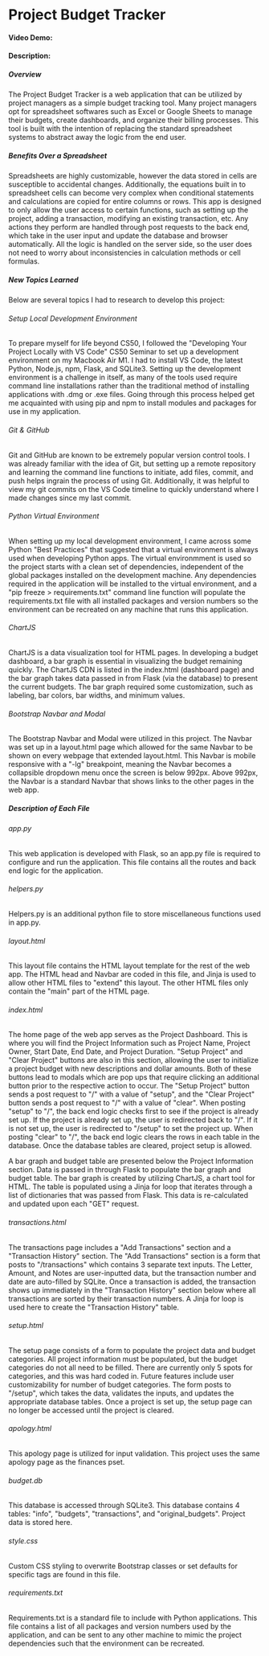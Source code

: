 # Project Budget Tracker
#### Video Demo:
#### Description:
##### Overview
The Project Budget Tracker is a web application that can be utilized by project managers as a simple budget tracking tool. Many project managers opt for spreadsheet softwares such as Excel or Google Sheets to manage their budgets, create dashboards, and organize their billing processes. This tool is built with the intention of replacing the standard spreadsheet systems to abstract away the logic from the end user. 

##### Benefits Over a Spreadsheet
Spreadsheets are highly customizable, however the data stored in cells are susceptible to accidental changes. Additionally, the equations built in to spreadsheet cells can become very complex when conditional statements and calculations are copied for entire columns or rows. This app is designed to only allow the user access to certain functions, such as setting up the project, adding a transaction, modifying an existing transaction, etc. Any actions they perform are handled through post requests to the back end, which take in the user input and update the database and browser automatically. All the logic is handled on the server side, so the user does not need to worry about inconsistencies in calculation methods or cell formulas. 

##### New Topics Learned
Below are several topics I had to research to develop this project:

###### Setup Local Development Environment
To prepare myself for life beyond CS50, I followed the "Developing Your Project Locally with VS Code" CS50 Seminar to set up a development environment on my Macbook Air M1. I had to install VS Code, the latest Python, Node.js, npm, Flask, and SQLite3. Setting up the development environment is a challenge in itself, as many of the tools used require command line installations rather than the traditional method of installing applications with .dmg or .exe files. Going through this process helped get me acquainted with using pip and npm to install modules and packages for use in my application.

###### Git & GitHub
Git and GitHub are known to be extremely popular version control tools. I was already familiar with the idea of Git, but setting up a remote repository and learning the command line functions to initiate, add files, commit, and push helps ingrain the process of using Git. Additionally, it was helpful to view my git commits on the VS Code timeline to quickly understand where I made changes since my last commit. 

###### Python Virtual Environment
When setting up my local development environment, I came across some Python "Best Practices" that suggested that a virtual environment is always used when developing Python apps. The virtual environmment is used so the project starts with a clean set of dependencies, independent of the global packages installed on the development machine. Any dependencies required in the application will be installed to the virtual environment, and a "pip freeze > requirements.txt" command line function will populate the requirements.txt file with all installed packages and version numbers so the environment can be recreated on any machine that runs this application. 

###### ChartJS
ChartJS is a data visualization tool for HTML pages. In developing a budget dashboard, a bar graph is essential in visualizing the budget remaining quickly. The ChartJS CDN is listed in the index.html (dashboard page) and the bar graph takes data passed in from Flask (via the database) to present the current budgets. The bar graph required some customization, such as labeling, bar colors, bar widths, and minimum values. 

###### Bootstrap Navbar and Modal
The Bootstrap Navbar and Modal were utilized in this project. The Navbar was set up in a layout.html page which allowed for the same Navbar to be shown on every webpage that extended layout.html. This Navbar is mobile responsive with a "-lg" breakpoint, meaning the Navbar becomes a collapsible dropdown menu once the screen is below 992px. Above 992px, the Navbar is a standard Navbar that shows links to the other pages in the web app. 


##### Description of Each File

###### app.py
This web application is developed with Flask, so an app.py file is required to configure and run the application. This file contains all the routes and back end logic for the application. 

###### helpers.py
Helpers.py is an additional python file to store miscellaneous functions used in app.py. 

###### layout.html
This layout file contains the HTML layout template for the rest of the web app. The HTML head and Navbar are coded in this file, and Jinja is used to allow other HTML files to "extend" this layout. The other HTML files only contain the "main" part of the HTML page.

###### index.html
The home page of the web app serves as the Project Dashboard. This is where you will find the Project Information such as Project Name, Project Owner, Start Date, End Date, and Project Duration. "Setup Project" and "Clear Project" buttons are also in this section, allowing the user to initialize a project budget with new descriptions and dollar amounts. Both of these buttons lead to modals which are pop ups that require clicking an additional button prior to the respective action to occur. The "Setup Project" button sends a post request to "/" with a value of "setup", and the "Clear Project" button sends a post request to "/" with a value of "clear". When posting "setup" to "/", the back end logic checks first to see if the project is already set up. If the project is already set up, the user is redirected back to "/". If it is not set up, the user is redirected to "/setup" to set the project up. When posting "clear" to "/", the back end logic clears the rows in each table in the database. Once the database tables are cleared, project setup is allowed. 

A bar graph and budget table are presented below the Project Information section. Data is passed in through Flask to populate the bar graph and budget table. The bar graph is created by utilizing ChartJS, a chart tool for HTML. The table is populated using a Jinja for loop that iterates through a list of dictionaries that was passed from Flask. This data is re-calculated and updated upon each "GET" request. 

###### transactions.html
The transactions page includes a "Add Transactions" section and a "Transaction History" section. The "Add Transactions" section is a form that posts to "/transactions" which contains 3 separate text inputs. The Letter, Amount, and Notes are user-inputted data, but the transaction number and date are auto-filled by SQLite. Once a transaction is added, the transaction shows up immediately in the "Transaction History" section below where all transactions are sorted by their transaction numbers. A Jinja for loop is used here to create the "Transaction History" table. 

###### setup.html
The setup page consists of a form to populate the project data and budget categories. All project information must be populated, but the budget categories do not all need to be filled. There are currently only 5 spots for categories, and this was hard coded in. Future features include user customizability for number of budget categories. The form posts to "/setup", which takes the data, validates the inputs, and updates the appropriate database tables. Once a project is set up, the setup page can no longer be accessed until the project is cleared. 

###### apology.html
This apology page is utilized for input validation. This project uses the same apology page as the finances pset. 

###### budget.db
This database is accessed through SQLite3. This database contains 4 tables: "info", "budgets", "transactions", and "original_budgets". Project data is stored here.

###### style.css
Custom CSS styling to overwrite Bootstrap classes or set defaults for specific tags are found in this file.

###### requirements.txt
Requirements.txt is a standard file to include with Python applications. This file contains a list of all packages and version numbers used by the application, and can be sent to any other machine to mimic the project dependencies such that the environment can be recreated. 

